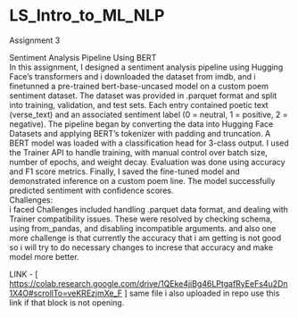 # LS_Intro_to_ML_NLP

Assignment 3

Sentiment Analysis Pipeline Using BERT                                        
In this assignment, I designed a sentiment analysis pipeline using Hugging Face’s transformers and i downloaded the dataset from imdb, and i finetunned a pre-trained bert-base-uncased model on a custom poem sentiment dataset. The dataset was provided in .parquet format and split into training, validation, and test sets. Each entry contained poetic text (verse_text) and an associated sentiment label (0 = neutral, 1 = positive, 2 = negative).
The pipeline began by converting the data into Hugging Face Datasets and applying BERT’s tokenizer with padding and truncation. A BERT model was loaded with a classification head for 3-class output. I used the Trainer API to handle training, with manual control over batch size, number of epochs, and weight decay.
Evaluation was done using accuracy and F1 score metrics. Finally, I saved the fine-tuned model and demonstrated inference on a custom poem line. The model successfully predicted sentiment with confidence scores.   
Challenges:                                
i faced Challenges included handling .parquet data format, and dealing with Trainer compatibility issues. These were resolved by checking schema, using from_pandas, and disabling incompatible arguments.
and also one more challenge is that currently the accuracy that i am getting is not good so i will try to do necessary changes to increse that accuracy and make model more better.

LINK - [ https://colab.research.google.com/drive/1QEke4jiBg46LPtgafRyEeFs4u2Dn1X4O#scrollTo=veKREzjmXe_F ] same file i also uploaded in repo use this link if that block is not opening.
